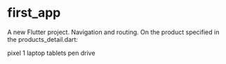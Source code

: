 # first_app
A new Flutter project.
Navigation and routing. On the product specified in the products_detail.dart:

pixel 1
laptop
tablets
pen drive
